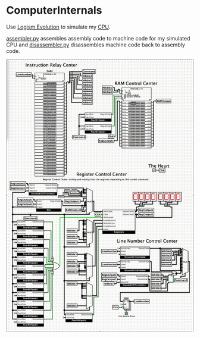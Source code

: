 # ComputerInternals

Use [Logism Evolution](https://github.com/logisim-evolution/logisim-evolution) to simulate my [CPU](https://github.com/FlyN-Nick/ComputerInternals/blob/master/CPU.circ).

[assembler.py](https://github.com/FlyN-Nick/ComputerInternals/blob/master/Assembler/assembler.py) assembles assembly code to machine code for my simulated CPU and [disassembler.py](https://github.com/FlyN-Nick/ComputerInternals/blob/master/Assembler/disassembler.py) disassembles machine code back to assembly code.

![CPU Simulation](https://raw.githubusercontent.com/FlyN-Nick/ComputerInternals/master/images/CPU_test.gif)
